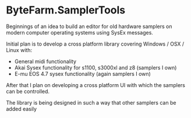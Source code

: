 # ByteFarm.SamplerTools
Beginnings of an idea to build an editor for old hardware samplers on modern computer operating systems using SysEx messages.

Initial plan is to develop a cross platform library covering Windows / OSX / Linux with:
* General midi functionality
* Akai Sysex functionality for s1100, s3000xl and z8 (samplers I own)
* E-mu EOS 4.7 sysex functionality (again samplers I own)
  
After that I plan on developing a cross platform UI with which the samplers can be controlled.

The library is being designed in such a way that other samplers can be added easily
  
